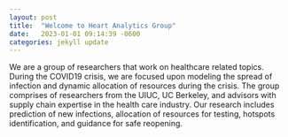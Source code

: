 ```yaml
---
layout: post
title:  "Welcome to Heart Analytics Group"
date:   2023-01-01 09:14:39 -0600
categories: jekyll update
---
```


We are a group of researchers that work on healthcare related topics. During the COVID19 crisis, we are focused upon modeling the spread of infection and dynamic allocation of resources during the crisis. The group comprises of researchers from the UIUC, UC Berkeley, and advisors with supply chain expertise in the health care industry. Our research includes prediction of new infections, allocation of resources for testing, hotspots identification, and guidance for safe reopening.
